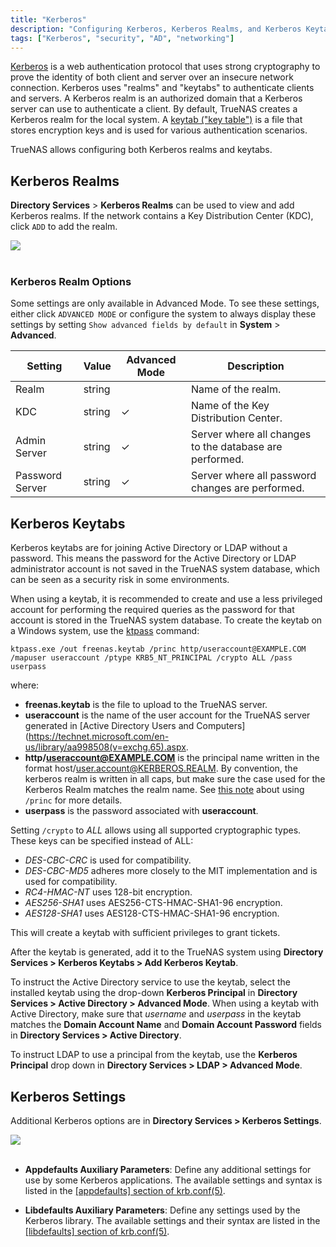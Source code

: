 ```yaml
---
title: "Kerberos"
description: "Configuring Kerberos, Kerberos Realms, and Kerberos Keytabs."
tags: ["Kerberos", "security", "AD", "networking"]
---
```


[Kerberos](https://web.mit.edu/kerberos/) is a web authentication protocol that uses strong cryptography to prove the identity of both client and server over an insecure network connection.
Kerberos uses "realms" and "keytabs" to authenticate clients and servers.
A Kerberos realm is an authorized domain that a Kerberos server can use to authenticate a client.
By default, TrueNAS creates a Kerberos realm for the local system.
A [keytab ("key table")](https://web.mit.edu/kerberos/krb5-devel/doc/basic/keytab_def.html) is a file that stores encryption keys and is used for various authentication scenarios.

TrueNAS allows configuring both Kerberos realms and keytabs.

## Kerberos Realms

 **Directory Services** > **Kerberos Realms** can be used to view and add Kerberos realms. If the network contains a Key Distribution Center (KDC), click `ADD` to add the realm. 

<img src="/images/DirectoryServicesKerberosRealmsAdd.png">
<br><br>

### Kerberos Realm Options

Some settings are only available in Advanced Mode. To see these settings, either click `ADVANCED MODE` or configure the system to always display these settings by setting `Show advanced fields by default` in **System** > **Advanced**.

| Setting         | Value  | Advanced Mode | Description                                             |
|-----------------|--------|---------------|---------------------------------------------------------|
| Realm           | string |               | Name of the realm.                                      |
| KDC             | string | ✓             | Name of the Key Distribution Center.                    |
| Admin Server    | string | ✓             | Server where all changes to the database are performed. |
| Password Server | string | ✓             | Server where all password changes are performed.        |


## Kerberos Keytabs

Kerberos keytabs are for joining Active Directory or LDAP without a password.
This means the password for the Active Directory or LDAP administrator account is not saved in the TrueNAS system database, which can be seen as a security risk in some environments.

When using a keytab, it is recommended to create and use a less privileged account for performing the required queries as the password for that account is stored in the TrueNAS system database.
To create the keytab on a Windows system, use the [ktpass](https://docs.microsoft.com/en-us/windows-server/administration/windows-commands/ktpass) command:

`ktpass.exe /out freenas.keytab /princ http/useraccount@EXAMPLE.COM /mapuser useraccount /ptype KRB5_NT_PRINCIPAL /crypto ALL /pass userpass`

where: 

+ **freenas.keytab** is the file to upload to the TrueNAS server.
+ **useraccount** is the name of the user account for the TrueNAS server generated in [Active Directory Users and Computers](https://technet.microsoft.com/en-us/library/aa998508(v=exchg.65).aspx.
+ **http/useraccount@EXAMPLE.COM** is the principal name written in the format host/user.account@KERBEROS.REALM. By convention, the kerberos realm is written in all caps, but make sure the case used for the Kerberos Realm matches the realm name. See [this note](https://docs.microsoft.com/en-us/windows-server/administration/windows-commands/ktpass#BKMK_remarks) about using `/princ` for more details.
+ **userpass** is the password associated with **useraccount**.

Setting `/crypto` to *ALL* allows using all supported cryptographic types. These keys can be specified instead of ALL:

+ *DES-CBC-CRC* is used for compatibility.
+ *DES-CBC-MD5* adheres more closely to the MIT implementation and is used for compatibility.
+ *RC4-HMAC-NT* uses 128-bit encryption.
+ *AES256-SHA1* uses AES256-CTS-HMAC-SHA1-96 encryption.
+ *AES128-SHA1* uses AES128-CTS-HMAC-SHA1-96 encryption.

This will create a keytab with sufficient privileges to grant tickets.

After the keytab is generated, add it to the TrueNAS system using **Directory Services > Kerberos Keytabs > Add Kerberos Keytab**.

To instruct the Active Directory service to use the keytab, select the installed keytab using the drop-down **Kerberos Principal** in **Directory Services > Active Directory > Advanced Mode**.
When using a keytab with Active Directory, make sure that *username* and *userpass* in the keytab matches the **Domain Account Name** and **Domain Account Password** fields in **Directory Services > Active Directory**.

To instruct LDAP to use a principal from the keytab, use the **Kerberos Principal** drop down in **Directory Services > LDAP > Advanced Mode**.

## Kerberos Settings

Additional Kerberos options are in **Directory Services > Kerberos Settings**.

<img src="/images/DirectoryServicesKerberosSettings.png">
<br><br>

+ **Appdefaults Auxiliary Parameters**: Define any additional settings for use by some Kerberos applications. The available settings and syntax is listed in the [[appdefaults] section of krb.conf(5)](http://web.mit.edu/kerberos/krb5-1.12/doc/admin/conf_files/krb5_conf.html#appdefaults).

+ **Libdefaults Auxiliary Parameters**: Define any settings used by the Kerberos library. The available settings and their syntax are listed in the [[libdefaults] section of krb.conf(5)](http://web.mit.edu/kerberos/krb5-1.12/doc/admin/conf_files/krb5_conf.html#libdefaults).
